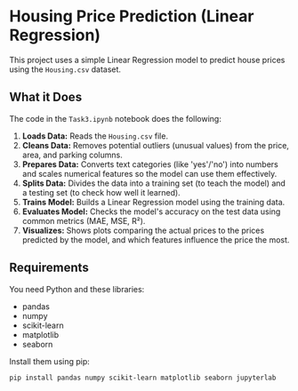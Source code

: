 # Housing Price Prediction (Linear Regression)

This project uses a simple Linear Regression model to predict house prices using the `Housing.csv` dataset.

## What it Does

The code in the `Task3.ipynb` notebook does the following:

1.  **Loads Data:** Reads the `Housing.csv` file.
2.  **Cleans Data:** Removes potential outliers (unusual values) from the price, area, and parking columns.
3.  **Prepares Data:** Converts text categories (like 'yes'/'no') into numbers and scales numerical features so the model can use them effectively.
4.  **Splits Data:** Divides the data into a training set (to teach the model) and a testing set (to check how well it learned).
5.  **Trains Model:** Builds a Linear Regression model using the training data.
6.  **Evaluates Model:** Checks the model's accuracy on the test data using common metrics (MAE, MSE, R²).
7.  **Visualizes:** Shows plots comparing the actual prices to the prices predicted by the model, and which features influence the price the most.

## Requirements

You need Python and these libraries:

*   pandas
*   numpy
*   scikit-learn
*   matplotlib
*   seaborn

Install them using pip:
```bash
pip install pandas numpy scikit-learn matplotlib seaborn jupyterlab


